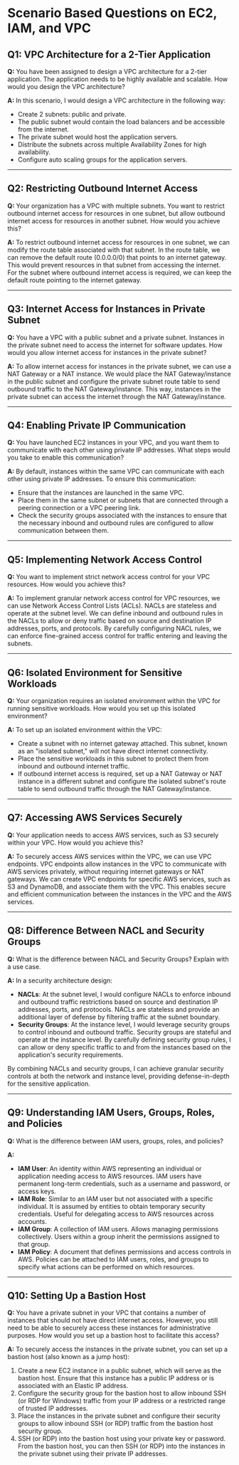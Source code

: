 # Scenario Based Questions on EC2, IAM, and VPC

## Q1: VPC Architecture for a 2-Tier Application

**Q:** You have been assigned to design a VPC architecture for a 2-tier application. The application needs to be highly available and scalable. How would you design the VPC architecture?

**A:** In this scenario, I would design a VPC architecture in the following way:
- Create 2 subnets: public and private.
- The public subnet would contain the load balancers and be accessible from the internet.
- The private subnet would host the application servers.
- Distribute the subnets across multiple Availability Zones for high availability.
- Configure auto scaling groups for the application servers.

---

## Q2: Restricting Outbound Internet Access

**Q:** Your organization has a VPC with multiple subnets. You want to restrict outbound internet access for resources in one subnet, but allow outbound internet access for resources in another subnet. How would you achieve this?

**A:** To restrict outbound internet access for resources in one subnet, we can modify the route table associated with that subnet. In the route table, we can remove the default route (0.0.0.0/0) that points to an internet gateway. This would prevent resources in that subnet from accessing the internet. For the subnet where outbound internet access is required, we can keep the default route pointing to the internet gateway.

---

## Q3: Internet Access for Instances in Private Subnet

**Q:** You have a VPC with a public subnet and a private subnet. Instances in the private subnet need to access the internet for software updates. How would you allow internet access for instances in the private subnet?

**A:** To allow internet access for instances in the private subnet, we can use a NAT Gateway or a NAT instance. We would place the NAT Gateway/instance in the public subnet and configure the private subnet route table to send outbound traffic to the NAT Gateway/instance. This way, instances in the private subnet can access the internet through the NAT Gateway/instance.

---

## Q4: Enabling Private IP Communication

**Q:** You have launched EC2 instances in your VPC, and you want them to communicate with each other using private IP addresses. What steps would you take to enable this communication?

**A:** By default, instances within the same VPC can communicate with each other using private IP addresses. To ensure this communication:
- Ensure that the instances are launched in the same VPC.
- Place them in the same subnet or subnets that are connected through a peering connection or a VPC peering link.
- Check the security groups associated with the instances to ensure that the necessary inbound and outbound rules are configured to allow communication between them.

---

## Q5: Implementing Network Access Control

**Q:** You want to implement strict network access control for your VPC resources. How would you achieve this?

**A:** To implement granular network access control for VPC resources, we can use Network Access Control Lists (ACLs). NACLs are stateless and operate at the subnet level. We can define inbound and outbound rules in the NACLs to allow or deny traffic based on source and destination IP addresses, ports, and protocols. By carefully configuring NACL rules, we can enforce fine-grained access control for traffic entering and leaving the subnets.

---

## Q6: Isolated Environment for Sensitive Workloads

**Q:** Your organization requires an isolated environment within the VPC for running sensitive workloads. How would you set up this isolated environment?

**A:** To set up an isolated environment within the VPC:
- Create a subnet with no internet gateway attached. This subnet, known as an "isolated subnet," will not have direct internet connectivity.
- Place the sensitive workloads in this subnet to protect them from inbound and outbound internet traffic.
- If outbound internet access is required, set up a NAT Gateway or NAT instance in a different subnet and configure the isolated subnet's route table to send outbound traffic through the NAT Gateway/instance.

---

## Q7: Accessing AWS Services Securely

**Q:** Your application needs to access AWS services, such as S3 securely within your VPC. How would you achieve this?

**A:** To securely access AWS services within the VPC, we can use VPC endpoints. VPC endpoints allow instances in the VPC to communicate with AWS services privately, without requiring internet gateways or NAT gateways. We can create VPC endpoints for specific AWS services, such as S3 and DynamoDB, and associate them with the VPC. This enables secure and efficient communication between the instances in the VPC and the AWS services.

---

## Q8: Difference Between NACL and Security Groups

**Q:** What is the difference between NACL and Security Groups? Explain with a use case.

**A:** In a security architecture design:
- **NACLs**: At the subnet level, I would configure NACLs to enforce inbound and outbound traffic restrictions based on source and destination IP addresses, ports, and protocols. NACLs are stateless and provide an additional layer of defense by filtering traffic at the subnet boundary.
- **Security Groups**: At the instance level, I would leverage security groups to control inbound and outbound traffic. Security groups are stateful and operate at the instance level. By carefully defining security group rules, I can allow or deny specific traffic to and from the instances based on the application's security requirements.
  
By combining NACLs and security groups, I can achieve granular security controls at both the network and instance level, providing defense-in-depth for the sensitive application.

---

## Q9: Understanding IAM Users, Groups, Roles, and Policies

**Q:** What is the difference between IAM users, groups, roles, and policies?

**A:**
- **IAM User**: An identity within AWS representing an individual or application needing access to AWS resources. IAM users have permanent long-term credentials, such as a username and password, or access keys.
- **IAM Role**: Similar to an IAM user but not associated with a specific individual. It is assumed by entities to obtain temporary security credentials. Useful for delegating access to AWS resources across accounts.
- **IAM Group**: A collection of IAM users. Allows managing permissions collectively. Users within a group inherit the permissions assigned to that group.
- **IAM Policy**: A document that defines permissions and access controls in AWS. Policies can be attached to IAM users, roles, and groups to specify what actions can be performed on which resources.

---

## Q10: Setting Up a Bastion Host

**Q:** You have a private subnet in your VPC that contains a number of instances that should not have direct internet access. However, you still need to be able to securely access these instances for administrative purposes. How would you set up a bastion host to facilitate this access?

**A:** To securely access the instances in the private subnet, you can set up a bastion host (also known as a jump host):
1. Create a new EC2 instance in a public subnet, which will serve as the bastion host. Ensure that this instance has a public IP address or is associated with an Elastic IP address.
2. Configure the security group for the bastion host to allow inbound SSH (or RDP for Windows) traffic from your IP address or a restricted range of trusted IP addresses.
3. Place the instances in the private subnet and configure their security groups to allow inbound SSH (or RDP) traffic from the bastion host security group.
4. SSH (or RDP) into the bastion host using your private key or password. From the bastion host, you can then SSH (or RDP) into the instances in the private subnet using their private IP addresses.

